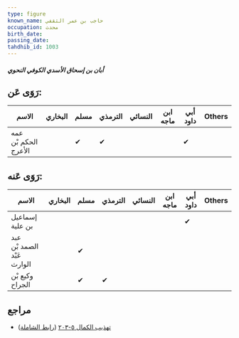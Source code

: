 ```yaml
---
type: figure
known_name: حاجب بن عمر الثقفي
occupation: محدث
birth_date:
passing_date:
tahdhib_id: 1003
---
```

##### أبان بن إسحاق الأسدي الكوفي النحوي

## رَوَى عَن:
| الاسم                | البخاري | مسلم | الترمذي | النسائي | ابن ماجه | أبي داود | Others |
| -------------------- | ------- | ---- | ------- | ------- | -------- | -------- | ------ |
| عمه الحكم بْن الأعرج |         | ✔    | ✔       |         |          | ✔        |        |
## رَوَى عَنه:
| الاسم                      | البخاري | مسلم | الترمذي | النسائي | ابن ماجه | أبي داود | Others |
| -------------------------- | ------- | ---- | ------- | ------- | -------- | -------- | ------ |
| إسماعيل بن علية            |         |      |         |         |          | ✔        |        |
| عبد الصمد بْن عَبْد الوارث |         | ✔    |         |         |          |          |        |
| وكيع بْن الجراح            |         | ✔    | ✔       |         |          |          |        |
## مراجع
- [تهذيب الكمال ٥-٢٠٣](obsidian://open?vault=Tahdhib-al-Kamal&file=Figures/١٠٠٣-أبان%20بن%20إسحاق%20الأسدي%20الكوفي%20النحوي) ([رابط الشاملة](https://shamela.ws/book/3722/2281))